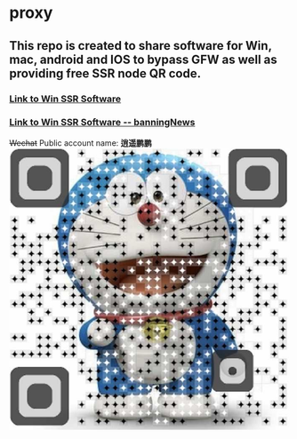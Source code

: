 # proxy
## This repo is created to share software for Win, mac, android and IOS to bypass GFW as well as providing free SSR node QR code.
### [Link to Win SSR Software](https://github.com/shadowsocks/shadowsocks-windows/releases)
### [Link to Win SSR Software -- banningNews](https://github.com/gfw-breaker/nogfw/)
~~Wechat~~ Public account name: **逍遥鹏鹏**
![Image of xiaoyaopengpeng QRcode](/xiaoyaopengpeng.JPG)
